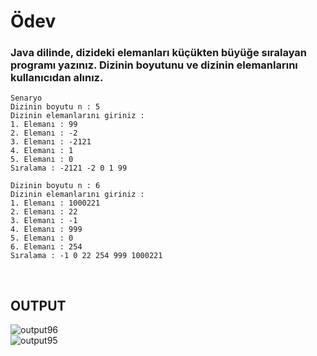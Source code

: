 # Ödev
### Java dilinde, dizideki elemanları küçükten büyüğe sıralayan programı yazınız. Dizinin boyutunu ve dizinin elemanlarını kullanıcıdan alınız.
```
Senaryo
Dizinin boyutu n : 5
Dizinin elemanlarını giriniz :
1. Elemanı : 99
2. Elemanı : -2
3. Elemanı : -2121
4. Elemanı : 1
5. Elemanı : 0
Sıralama : -2121 -2 0 1 99

Dizinin boyutu n : 6
Dizinin elemanlarını giriniz :
1. Elemanı : 1000221
2. Elemanı : 22
3. Elemanı : -1
4. Elemanı : 999
5. Elemanı : 0
6. Elemanı : 254
Sıralama : -1 0 22 254 999 1000221 
```

<br>

## **OUTPUT**
![output96](https://user-images.githubusercontent.com/74976052/133180733-3c68ec1c-d11f-4bd4-8e6d-b1877cfb1703.png)  
![output95](https://user-images.githubusercontent.com/74976052/133180738-3a80ef16-c2bd-4085-b919-bf62f47b5882.png)